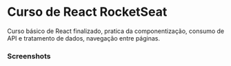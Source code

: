 # Curso de React RocketSeat
Curso básico de React finalizado, pratica da componentização, consumo de API e tratamento de dados, navegação entre páginas.

### Screenshots


